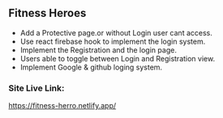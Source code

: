 ## Fitness Heroes

* Add a Protective page.or without Login user cant access.
* Use react firebase hook to implement the login system.
* Implement  the Registration and the login page.
* Users able to toggle between Login and Registration view.
* Implement Google & github loging system.

### Site Live Link:
https://fitness-herro.netlify.app/

